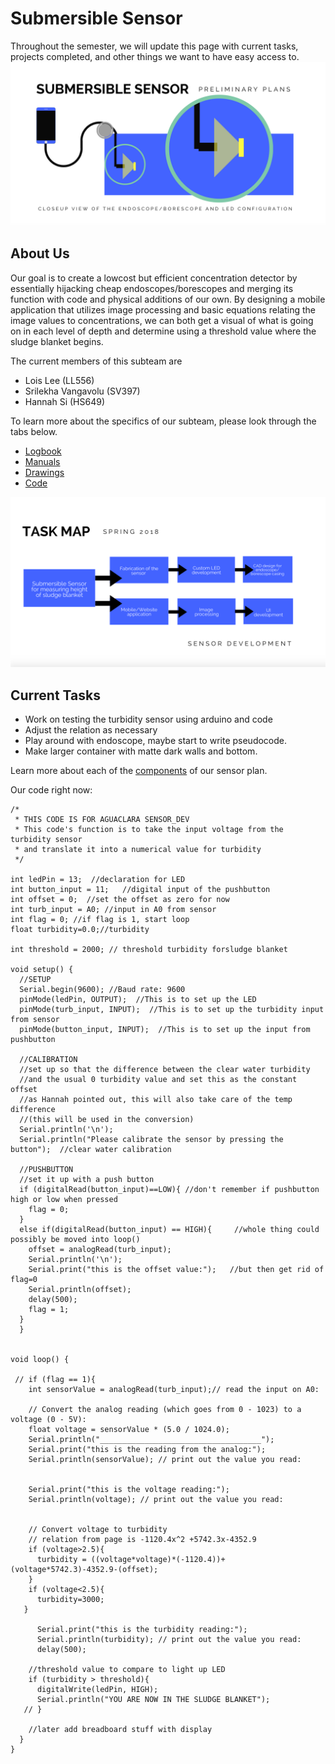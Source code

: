 # Submersible Sensor

Throughout the semester, we will update this page with current tasks, projects completed,
and other things we want to have easy access to.
![](model.jpg)

## About Us

Our goal is to create a lowcost but efficient concentration detector by essentially hijacking 
cheap endoscopes/borescopes and merging its function with code and physical additions of our own.
By designing a mobile application that utilizes image processing and basic equations relating 
the image values to concentrations, we can both get a visual of what is going on in each level of depth
and determine using a threshold value where the sludge blanket begins.


The current members of this subteam are 

* Lois Lee (LL556) 
* Srilekha Vangavolu (SV397)
* Hannah Si (HS649)

To learn more about the specifics of our subteam, please look through the tabs below.


* [Logbook](./logs/logs.md)
* [Manuals](./manuals/manuals.md)
* [Drawings](./drawings/drawings.md)
* [Code](./code/code.md)

![](taskmap.jpg)

## Current Tasks

  - Work on testing the turbidity sensor using arduino and code
  - Adjust the relation as necessary
  - Play around with endoscope, maybe start to write pseudocode.
  - Make larger container with matte dark walls and bottom.
  

Learn more about each of the [components](./components/components.md) of our sensor plan.

Our code right now:
```arduino
/*
 * THIS CODE IS FOR AGUACLARA SENSOR_DEV
 * This code's function is to take the input voltage from the turbidity sensor
 * and translate it into a numerical value for turbidity
 */

int ledPin = 13;  //declaration for LED
int button_input = 11;   //digital input of the pushbutton
int offset = 0;  //set the offset as zero for now
int turb_input = A0; //input in A0 from sensor
int flag = 0; //if flag is 1, start loop
float turbidity=0.0;//turbidity

int threshold = 2000; // threshold turbidity forsludge blanket

void setup() {
  //SETUP
  Serial.begin(9600); //Baud rate: 9600 
  pinMode(ledPin, OUTPUT);  //This is to set up the LED
  pinMode(turb_input, INPUT);  //This is to set up the turbidity input from sensor
  pinMode(button_input, INPUT);  //This is to set up the input from pushbutton

  //CALIBRATION   
  //set up so that the difference between the clear water turbidity
  //and the usual 0 turbidity value and set this as the constant offset 
  //as Hannah pointed out, this will also take care of the temp difference
  //(this will be used in the conversion)
  Serial.println('\n');
  Serial.println("Please calibrate the sensor by pressing the button");  //clear water calibration
  
  //PUSHBUTTON
  //set it up with a push button
  if (digitalRead(button_input)==LOW){ //don't remember if pushbutton high or low when pressed
    flag = 0;
  }
  else if(digitalRead(button_input) == HIGH){     //whole thing could possibly be moved into loop()
    offset = analogRead(turb_input);
    Serial.println('\n');
    Serial.print("this is the offset value:");   //but then get rid of flag=0
    Serial.println(offset);
    delay(500);
    flag = 1;
  }
  }


void loop() {

 // if (flag == 1){
    int sensorValue = analogRead(turb_input);// read the input on A0:

    // Convert the analog reading (which goes from 0 - 1023) to a voltage (0 - 5V):
    float voltage = sensorValue * (5.0 / 1024.0); 
    Serial.println("____________________________________");
    Serial.print("this is the reading from the analog:");
    Serial.println(sensorValue); // print out the value you read:
  
    
    Serial.print("this is the voltage reading:");
    Serial.println(voltage); // print out the value you read:
  

    // Convert voltage to turbidity
    // relation from page is -1120.4x^2 +5742.3x-4352.9
    if (voltage>2.5){
      turbidity = ((voltage*voltage)*(-1120.4))+(voltage*5742.3)-4352.9-(offset);
    }
    if (voltage<2.5){
      turbidity=3000;
   }

      Serial.print("this is the turbidity reading:");
      Serial.println(turbidity); // print out the value you read:
      delay(500);
      
    //threshold value to compare to light up LED
    if (turbidity > threshold){
      digitalWrite(ledPin, HIGH);
      Serial.println("YOU ARE NOW IN THE SLUDGE BLANKET");
   // }
      
    //later add breadboard stuff with display
  }
}


  

```

